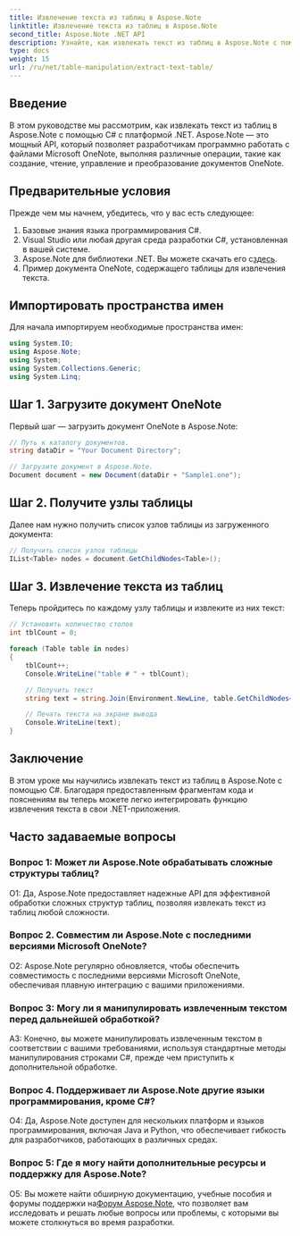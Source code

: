 ```yaml
---
title: Извлечение текста из таблиц в Aspose.Note
linktitle: Извлечение текста из таблиц в Aspose.Note
second_title: Aspose.Note .NET API
description: Узнайте, как извлекать текст из таблиц в Aspose.Note с помощью C# с платформой .NET. Пошаговое руководство с фрагментами кода и пояснениями.
type: docs
weight: 15
url: /ru/net/table-manipulation/extract-text-table/
---
```

## Введение

В этом руководстве мы рассмотрим, как извлекать текст из таблиц в Aspose.Note с помощью C# с платформой .NET. Aspose.Note — это мощный API, который позволяет разработчикам программно работать с файлами Microsoft OneNote, выполняя различные операции, такие как создание, чтение, управление и преобразование документов OneNote.

## Предварительные условия

Прежде чем мы начнем, убедитесь, что у вас есть следующее:

1. Базовые знания языка программирования C#.
2. Visual Studio или любая другая среда разработки C#, установленная в вашей системе.
3.  Aspose.Note для библиотеки .NET. Вы можете скачать его с[здесь](https://releases.aspose.com/note/net/).
4. Пример документа OneNote, содержащего таблицы для извлечения текста.

## Импортировать пространства имен

Для начала импортируем необходимые пространства имен:

```csharp
using System.IO;
using Aspose.Note;
using System;
using System.Collections.Generic;
using System.Linq;
```

## Шаг 1. Загрузите документ OneNote

Первый шаг — загрузить документ OneNote в Aspose.Note:

```csharp
// Путь к каталогу документов.
string dataDir = "Your Document Directory";

// Загрузите документ в Aspose.Note.
Document document = new Document(dataDir + "Sample1.one");
```

## Шаг 2. Получите узлы таблицы

Далее нам нужно получить список узлов таблицы из загруженного документа:

```csharp
// Получить список узлов таблицы
IList<Table> nodes = document.GetChildNodes<Table>();
```

## Шаг 3. Извлечение текста из таблиц

Теперь пройдитесь по каждому узлу таблицы и извлеките из них текст:

```csharp
// Установить количество столов
int tblCount = 0;

foreach (Table table in nodes)
{
    tblCount++;
    Console.WriteLine("table # " + tblCount);

    // Получить текст
    string text = string.Join(Environment.NewLine, table.GetChildNodes<RichText>().Select(e => e.Text)) + Environment.NewLine;

    // Печать текста на экране вывода
    Console.WriteLine(text);
}
```

## Заключение

В этом уроке мы научились извлекать текст из таблиц в Aspose.Note с помощью C#. Благодаря предоставленным фрагментам кода и пояснениям вы теперь можете легко интегрировать функцию извлечения текста в свои .NET-приложения.

## Часто задаваемые вопросы

### Вопрос 1: Может ли Aspose.Note обрабатывать сложные структуры таблиц?

О1: Да, Aspose.Note предоставляет надежные API для эффективной обработки сложных структур таблиц, позволяя извлекать текст из таблиц любой сложности.

### Вопрос 2. Совместим ли Aspose.Note с последними версиями Microsoft OneNote?

О2: Aspose.Note регулярно обновляется, чтобы обеспечить совместимость с последними версиями Microsoft OneNote, обеспечивая плавную интеграцию с вашими приложениями.

### Вопрос 3: Могу ли я манипулировать извлеченным текстом перед дальнейшей обработкой?

A3: Конечно, вы можете манипулировать извлеченным текстом в соответствии с вашими требованиями, используя стандартные методы манипулирования строками C#, прежде чем приступить к дополнительной обработке.

### Вопрос 4. Поддерживает ли Aspose.Note другие языки программирования, кроме C#?

О4: Да, Aspose.Note доступен для нескольких платформ и языков программирования, включая Java и Python, что обеспечивает гибкость для разработчиков, работающих в различных средах.

### Вопрос 5: Где я могу найти дополнительные ресурсы и поддержку для Aspose.Note?

 О5: Вы можете найти обширную документацию, учебные пособия и форумы поддержки на[Форум Aspose.Note](https://forum.aspose.com/c/note/28), что позволяет вам исследовать и решать любые вопросы или проблемы, с которыми вы можете столкнуться во время разработки.